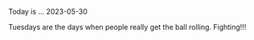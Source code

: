Today is ...
2023-05-30

Tuesdays are the days when people really get the ball rolling. Fighting!!!
